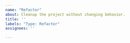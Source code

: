 ```yaml
---
name: "Refactor"
about: Cleanup the project without changing behavior.
title: ''
labels: "Type: Refactor"
assignees: ''

---
```

